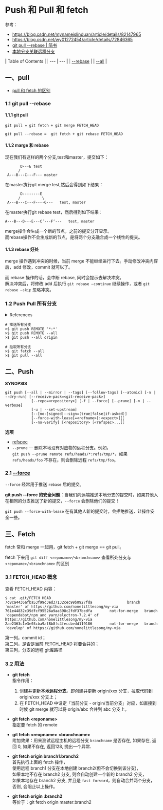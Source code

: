 # Push 和 Pull 和 fetch

参考：

- https://blog.csdn.net/mynameislinduan/article/details/82147965  
- https://blog.csdn.net/wy01272454/article/details/72846365  
- [git pull --rebase | 简书](https://www.jianshu.com/p/dc367c8dca8e)
- [本地分支关联远程分支](https://blog.csdn.net/qq_38923792/article/details/103147345)

| Table of Contents |
| --- | --- |
| [--rebase](#一git-pull---rebase) |
| [--all](#二Push-Pull-所有分支) |

## 一、pull

- [pull 和 fetch 的区别](https://blog.csdn.net/hudashi/article/details/7664457)

### 1.1 git pull --rebase

#### 1.1.1 git pull  

```
git pull = git fetch + git merge FETCH_HEAD 

git pull --rebase =  git fetch + git rebase FETCH_HEAD 
```

#### 1.1.2 marge 和 rebase  

现在我们有这样的两个分支,test和master，提交如下：  
```
       D---E test
      /
 A---B---C---F--- master
```
在master执行git merge test,然后会得到如下结果：  
```
       D--------E
      /          \
 A---B---C---F----G---   test, master
```
在master执行git rebase test，然后得到如下结果：  
```
A---B---D---E---C‘---F‘---   test, master
```
merge操作会生成一个新的节点，之前的提交分开显示。  
而rebase操作不会生成新的节点，是将两个分支融合成一个线性的提交。  

#### 1.1.3 rebase 好处

merge 操作遇到冲突的时候，当前 merge 不能继续进行下去。手动修改冲突内容后，add 修改，commit 就可以了。  

而 rebase 操作的话，会中断 rebase, 同时会提示去解决冲突。  
解决冲突后，将修改 add 后执行 `git rebase –continue` 继续操作，或者 `git rebase –skip` 忽略冲突。  

### 1.2 Push Pull 所有分支

<details>
  <summary>References</summary>
  
  - [Set up git to pull and push all branches | stackoverflow ](https://stackoverflow.com/questions/1914579/set-up-git-to-pull-and-push-all-branches)
  - [Push local Git repo to new remote including all branches and tags | stackoverflow](https://stackoverflow.com/questions/6865302/push-local-git-repo-to-new-remote-including-all-branches-and-tags)

</details>

```
# 推送所有分支
>$ git push REMOTE '*:*'
>$ git push REMOTE --all
>$ git push --all origin

# 拉取所有分支
>$ git fetch --all
>$ git pull --all
```

## 二、Push

**SYNOPSIS**

```
git push [--all | --mirror | --tags] [--follow-tags] [--atomic] [-n | --dry-run] [--receive-pack=<git-receive-pack>]
            [--repo=<repository>] [-f | --force] [--prune] [-v | --verbose]
            [-u | --set-upstream]
            [--[no-]signed|--sign=(true|false|if-asked)]
            [--force-with-lease[=<refname>[:<expect>]]]
            [--no-verify] [<repository> [<refspec>...]]
```

**选项**

- [refspec](https://git-scm.com/book/en/v2/Git-Internals-The-Refspec)
- `--prune` — 删除本地没有对应物的远程分支。例如，  
  `git push --prune remote refs/heads/*:refs/tmp/*`，如果 `refs/heads/foo` 不存在，则会删除远程 `refs/tmp/foo`。

### 2.1 [--force](https://blog.csdn.net/WPwalter/article/details/80371264)

`--force` 经常用于推送 `rebase` 后的提交。  

**git push --force 的安全问题**：当我们向远端推送本地分支的提交时，如果其他人在相同的分支推送了新的提交，`--force` 会删除他们的提交！  

`git push --force-with-lease` 在有其他人新的提交时，会拒绝推送，让操作安全一些。  

## 三、Fetch

fetch 常和 merge 一起用，git fetch + git merge == git pull。  

fetch 下来用 `git diff <reponame>/<branchname>` 查看所处分支与 `<reponame>/<branchname>` 的区别

### 3.1 FETCH_HEAD 概念

查看 FETCH_HEAD 内容：  
```
$ cat .git/FETCH_HEAD 
7c8ca4436afba53f99d3ed37132cec99b0927fda                branch 'master' of https://github.com/nonelittlesong/my-via
761e44832c39dfcf95526a9aa398c2fdf37bcdfa        not-for-merge   branch 'dependabot/npm_and_yarn/electron-7.2.4' of https://github.com/nonelittlesong/my-via
2ae2363c1e3e03cba9af8b8fc4feccbedd119186        not-for-merge   branch 'develop' of https://github.com/nonelittlesong/my-via
```
第一列，commit id；  
第二列，是否是当前 FETCH_HEAD 将要合并的；  
第三列，分支的远程 git库路径

### 3.2 用法

- **git fetch**  
  指令作用：  
  1. 创建并更新**本地远程分支**。即创建并更新 origin/xxx 分支，拉取代码到 origin/xxx 分支上；  
  2. 在 FETCH_HEAD 中设定「当前分支 - origin/当前分支」对应，如直接到时候 git merge 就可以将 origin/abc 合并到 abc 分支上。  

- **git fetch \<reponame>**  
  指定要 fetch 的 remote  

- **git fetch \<reopname> \<branchname>**  
  附加效果：用来测试远程主机的远程分支 `branchname` 是否存在, 如果存在, 返回 0, 如果不存在, 返回128, 抛出一个异常.  

- **git fetch origin branch1:branch2**  
  首先执行上面的 fetch 操作，  
  使用远程 branch1 分支在本地创建 branch2(但不会切换到该分支)，  
  如果本地不存在 branch2 分支, 则会自动创建一个新的 branch2 分支，  
  如果本地存在 branch2 分支, 并且是 `fast forward`，则自动合并两个分支，否则, 会阻止以上操作。  
  
- **git fetch origin :branch2**  
  等价于：git fetch origin master:branch2  
  
